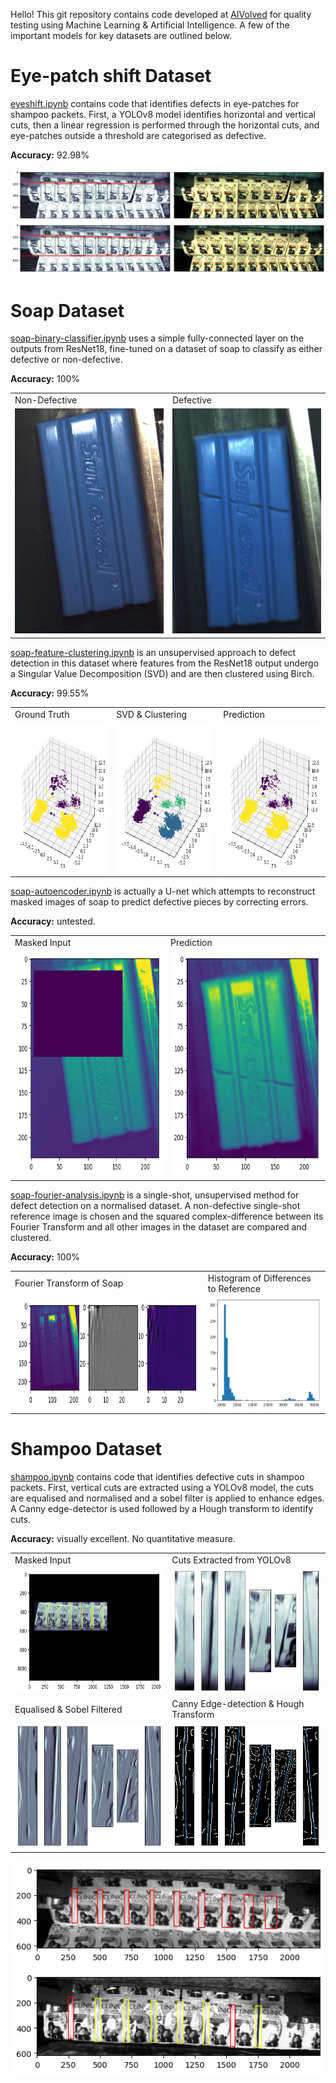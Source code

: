 Hello! This git repository contains code developed at [AIVolved](https://aivolved.in/) for quality testing using Machine Learning & Artificial Intelligence.
A few of the important models for key datasets are outlined below.

# Eye-patch shift Dataset

[eyeshift.ipynb](eyeshift.ipynb) contains code that identifies defects in eye-patches for shampoo packets.
First, a YOLOv8 model identifies horizontal and vertical cuts, then a linear regression is performed through the horizontal cuts,
and eye-patches outside a threshold are categorised as defective.

**Accuracy:** 92.98%

![img.png](assets/eyeshift.png)
![img.png](assets/eyeshift2.png)

# Soap Dataset

[soap-binary-classifier.ipynb](soap-binary-classifier.ipynb) uses a simple fully-connected layer on the outputs from ResNet18, 
fine-tuned on a dataset of soap to classify as either defective or non-defective.

**Accuracy:** 100%

<table>
<tr>
<td>Non-Defective</td>
<td>Defective</td>
</tr>
  <tr>
    <td> <img src="data/soap/non_defects/HT-GE232GC-T1-C-Snapshot-20240518-104031-936-621730587909.BMP"  alt="1" width = 360px height = 360px ></td>
    <td><img src="data/soap/defects/HT-GE232GC-T1-C-Snapshot-20240525-110516-295-9220658954_BMP.rf.c60b80d2f6ef4dece9cc1480d213823f.jpg" alt="2" width = 360px height = 360px></td>
   </tr>
</table>

[soap-feature-clustering.ipynb](soap-feature-clustering.ipynb) is an unsupervised approach to defect detection in 
this dataset where features from the ResNet18 output undergo a Singular Value Decomposition (SVD) and are then clustered using Birch.

**Accuracy:** 99.55%

<table>
<tr>
<td>Ground Truth</td>
<td>SVD & Clustering</td>
<td>Prediction</td>
</tr>
  <tr>
    <td> <img src="assets/soap-clustering-truth.png"  alt="1" width = 240px height = 240px ></td>
    <td><img src="assets/soap-clustering-outputs.png" alt="2" width = 240px height = 240px></td>
    <td><img src="assets/soap-clustering-prediction.png" alt="3" width = 240px height = 240px></td>
   </tr>
</table>

[soap-autoencoder.ipynb](soap-autoencoder.ipynb) is actually a U-net which attempts to reconstruct masked images of soap to predict defective pieces by correcting errors.

**Accuracy:** untested.

<table>
<tr>
<td>Masked Input</td>
<td>Prediction</td>
</tr>
  <tr>
    <td> <img src="assets/soap-ae-input.png"  alt="1" width = 360px height = 360px ></td>
    <td><img src="assets/soap-ae-prediction.png" alt="2" width = 360px height = 360px></td>
   </tr>
</table>

[soap-fourier-analysis.ipynb](soap-fourier-analysis.ipynb) is a single-shot, unsupervised method for defect detection on a normalised dataset.
A non-defective single-shot reference image is chosen and the squared complex-difference between its Fourier Transform and all other images in the dataset are compared and clustered.

**Accuracy:** 100%

<table>
<tr>
<td>Fourier Transform of Soap</td>
<td>Histogram of Differences to Reference</td>
</tr>
  <tr>
    <td> <img src="assets/soap-fourier-transform.png"  alt="1" width = 450px height = 180px ></td>
    <td><img src="assets/soap-fourier-transform-histogram.png" alt="2" width = 250px height = 180px></td>
   </tr>
</table>

# Shampoo Dataset

[shampoo.ipynb](shampoo.ipynb) contains code that identifies defective cuts in shampoo packets. 
First, vertical cuts are extracted using a YOLOv8 model, the cuts are equalised and normalised and a sobel filter is applied to enhance edges.
A Canny edge-detector is used followed by a Hough transform to identify cuts.

**Accuracy:** visually excellent. No quantitative measure.

<table>
<tr>
<td>Masked Input</td>
<td>Cuts Extracted from YOLOv8</td>
</tr>
  <tr>
    <td> <img src="assets/shampoo-input.png"  alt="1" width = 360px height = 200px ></td>
    <td><img src="assets/shampoo-cuts.png" alt="2" width = 360px height = 200px></td>
   </tr>

<tr>
<td>Equalised & Sobel Filtered</td>
<td>Canny Edge-detection & Hough Transform</td>
</tr>
  <tr>
    <td> <img src="assets/shampoo-sobel.png"  alt="1" width = 360px height = 200px ></td>
    <td><img src="assets/shampoo-hough.png" alt="2" width = 360px height = 200px></td>
   </tr>
</table>

![img.png](assets/shampoo2.png)
![img_1.png](assets/shampoo1.png)
